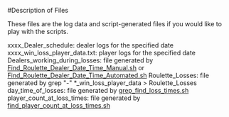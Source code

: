 #Description of Files

These files are the log data and script-generated files if you would like to play with the scripts.

xxxx_Dealer_schedule: dealer logs for the specified date
xxxx_win_loss_player_data.txt: player logs for the specified date
Dealers_working_during_losses: file generated by [Find_Roulette_Dealer_Date_Time_Manual.sh](Scripts/Find_Roulette_Dealer_Date_Time_Manual.sh) or [Find_Roulette_Dealer_Date_Time_Automated.sh](Scripts/Find_Roulette_Dealer_Date_Time_Automated.sh)
Roulette_Losses: file generated by grep "-" *_win_loss_player_data > Roulette_Losses
day_time_of_losses: file generated by [grep_find_loss_times.sh](Scripts/grep_find_loss_times.sh)
player_count_at_loss_times: file generated by [find_player_count_at_loss_times.sh](Scripts/find_player_count_at_loss_times.sh)
